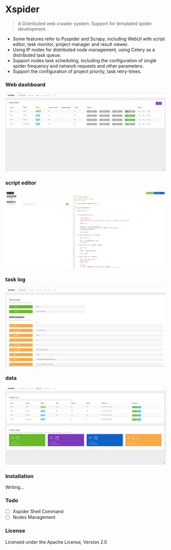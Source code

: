 # Xspider
> A Distributed web crawler system. Support for templated spider development.

- Some features refer to Pyspider and Scrapy, including WebUI with script editor, task monitor, project manager and result viewer.
- Using IP nodes for distributed node management, using Celery as a distributed task queue.
- Support nodes task scheduling, including the configuration of single spider frequency and network requests and other parameters.
- Support the configuration of project priority, task retry-times.

### Web dashboard
![demo index](./docs/image/index.png)

### script editor  
![demo data](./docs/image/debug.png)

### task log
![demo data](./docs/image/task.png)

### data
![demo data](./docs/image/data.png)

### Installation

Writing...


### Todo

- [ ] Xspider Shell Command 
- [ ] Nodes Management

### License

Licensed under the Apache License, Version 2.0
